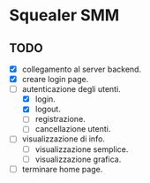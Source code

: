 # Squealer SMM

## TODO
- [X] collegamento al server backend.
- [X] creare login page.
- [ ] autenticazione degli utenti.
  - [X] login.
  - [X] logout.
  - [ ] registrazione.
  - [ ] cancellazione utenti.
- [ ] visualizzazione di info.
  - [ ] visualizzazione semplice.
  - [ ] visualizzazione grafica.
- [ ] terminare home page.
